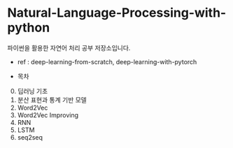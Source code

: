 # Natural-Language-Processing-with-python
파이썬을 활용한 자연어 처리 공부 저장소입니다.
- ref : deep-learning-from-scratch, deep-learning-with-pytorch

- 목차
0. 딥러닝 기초
1. 분산 표현과 통계 기반 모델
2. Word2Vec
3. Word2Vec Improving
4. RNN
5. LSTM
6. seq2seq
  
